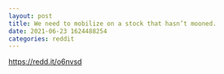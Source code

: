 ```yaml
--- 
layout: post 
title: We need to mobilize on a stock that hasn’t mooned. 
date: 2021-06-23 1624488254 
categories: reddit 
--- 
```

https://redd.it/o6nvsd